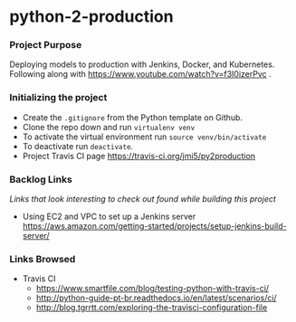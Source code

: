 # python-2-production

### Project Purpose
Deploying models to production with Jenkins, Docker, and Kubernetes. Following along with https://www.youtube.com/watch?v=f3I0izerPvc .

### Initializing the project
- Create the `.gitignore` from the Python template on Github.
- Clone the repo down and run `virtualenv venv`
- To activate the virtual environment run `source venv/bin/activate`
- To deactivate run `deactivate`.
- Project Travis CI page https://travis-ci.org/jmi5/py2production


### Backlog Links
_Links that look interesting to check out found while building this project_
- Using EC2 and VPC to set up a Jenkins server https://aws.amazon.com/getting-started/projects/setup-jenkins-build-server/


### Links Browsed
- Travis CI
	+ https://www.smartfile.com/blog/testing-python-with-travis-ci/
	+ http://python-guide-pt-br.readthedocs.io/en/latest/scenarios/ci/ 
	+ http://blog.tgrrtt.com/exploring-the-travisci-configuration-file
